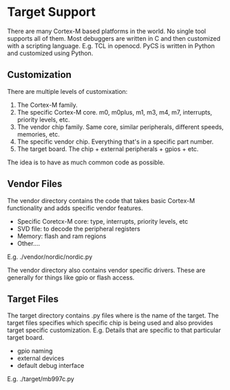 # Target Support

There are many Cortex-M based platforms in the world.
No single tool supports all of them.
Most debuggers are written in C and then customized with a scripting language. E.g. TCL in openocd.
PyCS is written in Python and customized using Python.

## Customization

There are multiple levels of customixation:

 1. The Cortex-M family.
 2. The specific Cortex-M core. m0, m0plus, m1, m3, m4, m7, interrupts, priority levels, etc.
 3. The vendor chip family. Same core, similar peripherals, different speeds, memories, etc.
 4. The specific vendor chip. Everything that's in a specific part number.
 5. The target board. The chip + external peripherals + gpios + etc.

The idea is to have as much common code as possible.

## Vendor Files

The vendor directory contains the code that takes basic Cortex-M functionality and adds specific vendor features.

 * Specific Coretcx-M core: type, interrupts, priority levels, etc
 * SVD file: to decode the peripheral registers
 * Memory: flash and ram regions
 * Other....

 E.g. ./vendor/nordic/nordic.py

The vendor directory also contains vendor specific drivers.
These are generally for things like gpio or flash access.

## Target Files

The target directory contains <name>.py files where <name> is the name of the target.
The target files specifies which specific chip is being used and also provides target specific customization.
E.g. Details that are specific to that particular target board.

 * gpio naming
 * external devices
 * default debug interface

 E.g. ./target/mb997c.py
